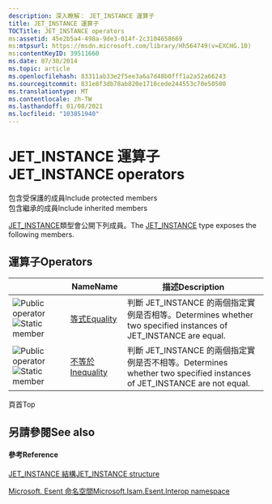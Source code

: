 ```yaml
---
description: 深入瞭解： JET_INSTANCE 運算子
title: JET_INSTANCE 運算子
TOCTitle: JET_INSTANCE operators
ms:assetid: 45e2b5a4-498a-9de3-014f-2c3104658669
ms:mtpsurl: https://msdn.microsoft.com/library/Hh564749(v=EXCHG.10)
ms:contentKeyID: 39511660
ms.date: 07/30/2014
ms.topic: article
ms.openlocfilehash: 83311ab33e2f5ee3a6a7d48b0fff1a2a52a66243
ms.sourcegitcommit: 831e8f3db78ab820e1710cede244553c70e50500
ms.translationtype: MT
ms.contentlocale: zh-TW
ms.lasthandoff: 01/08/2021
ms.locfileid: "103851940"
---
```

# <a name="jet_instance-operators"></a><span data-ttu-id="ca0c9-103">JET_INSTANCE 運算子</span><span class="sxs-lookup"><span data-stu-id="ca0c9-103">JET_INSTANCE operators</span></span>

<span data-ttu-id="ca0c9-104">包含受保護的成員</span><span class="sxs-lookup"><span data-stu-id="ca0c9-104">Include protected members</span></span>  
<span data-ttu-id="ca0c9-105">包含繼承的成員</span><span class="sxs-lookup"><span data-stu-id="ca0c9-105">Include inherited members</span></span>  

<span data-ttu-id="ca0c9-106">[JET_INSTANCE](./jet-instance-structure.md)類型會公開下列成員。</span><span class="sxs-lookup"><span data-stu-id="ca0c9-106">The [JET_INSTANCE](./jet-instance-structure.md) type exposes the following members.</span></span>

## <a name="operators"></a><span data-ttu-id="ca0c9-107">運算子</span><span class="sxs-lookup"><span data-stu-id="ca0c9-107">Operators</span></span>

<table>
<thead>
<tr class="header">
<th> </th>
<th><span data-ttu-id="ca0c9-108">Name</span><span class="sxs-lookup"><span data-stu-id="ca0c9-108">Name</span></span></th>
<th><span data-ttu-id="ca0c9-109">描述</span><span class="sxs-lookup"><span data-stu-id="ca0c9-109">Description</span></span></th>
</tr>
</thead>
<tbody>
<tr class="odd">
<td><img src="../images/dn350944.puboperator(exchg.10).gif" title="公用運算子" alt="Public operator" /><img src="../images/dn292146.static(exchg.10).gif" title="靜態成員" alt="Static member" /></td>
<td><span data-ttu-id="ca0c9-112"><a href="hh564998(v=exchg.10).md">等式</a></span><span class="sxs-lookup"><span data-stu-id="ca0c9-112"><a href="hh564998(v=exchg.10).md">Equality</a></span></span></td>
<td><span data-ttu-id="ca0c9-113">判斷 JET_INSTANCE 的兩個指定實例是否相等。</span><span class="sxs-lookup"><span data-stu-id="ca0c9-113">Determines whether two specified instances of JET_INSTANCE are equal.</span></span></td>
</tr>
<tr class="even">
<td><img src="../images/dn350944.puboperator(exchg.10).gif" title="公用運算子" alt="Public operator" /><img src="../images/dn292146.static(exchg.10).gif" title="靜態成員" alt="Static member" /></td>
<td><span data-ttu-id="ca0c9-116"><a href="hh557678(v=exchg.10).md">不等於</a></span><span class="sxs-lookup"><span data-stu-id="ca0c9-116"><a href="hh557678(v=exchg.10).md">Inequality</a></span></span></td>
<td><span data-ttu-id="ca0c9-117">判斷 JET_INSTANCE 的兩個指定實例是否不相等。</span><span class="sxs-lookup"><span data-stu-id="ca0c9-117">Determines whether two specified instances of JET_INSTANCE are not equal.</span></span></td>
</tr>
</tbody>
</table>


<span data-ttu-id="ca0c9-118">頁首</span><span class="sxs-lookup"><span data-stu-id="ca0c9-118">Top</span></span>

## <a name="see-also"></a><span data-ttu-id="ca0c9-119">另請參閱</span><span class="sxs-lookup"><span data-stu-id="ca0c9-119">See also</span></span>

#### <a name="reference"></a><span data-ttu-id="ca0c9-120">參考</span><span class="sxs-lookup"><span data-stu-id="ca0c9-120">Reference</span></span>

[<span data-ttu-id="ca0c9-121">JET_INSTANCE 結構</span><span class="sxs-lookup"><span data-stu-id="ca0c9-121">JET_INSTANCE structure</span></span>](./jet-instance-structure.md)

[<span data-ttu-id="ca0c9-122">Microsoft. Esent 命名空間</span><span class="sxs-lookup"><span data-stu-id="ca0c9-122">Microsoft.Isam.Esent.Interop namespace</span></span>](./microsoft.isam.esent.interop-namespace.md)
